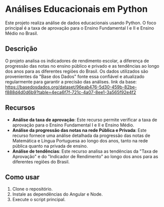 # Análises Educacionais em Python

Este projeto realiza análise de dados educacionais usando Python. O foco principal é a taxa de aprovação para o Ensino Fundamental I e II e Ensino Médio no Brasil.

## Descrição

O projeto analisa os indicadores de rendimento escolar, a diferença de progressão das notas no ensino público e privado e as tendências ao longo dos anos para as diferentes regiões do Brasil. Os dados utilizados são provenientes da "Base dos Dados" fonte essa confiável e atualizado regularmente para garantir a precisão das análises.
link da base: https://basedosdados.org/dataset/96eab476-5d30-459b-82be-f888d4d0d6b9?table=4eca6f7f-721c-4a07-8ee1-3a565f92e4f2

## Recursos

- **Análise da taxa de aprovação**: Este recurso permite verificar a taxa de aprovação para o Ensino Fundamental I e II e Ensino Médio.
- **Análise da progressão das notas na rede Pública e Privada**: Este recurso fornece uma análise detalhada da progressão das notas de Matemática e Língua Portuguesa ao longo dos anos, tanto na rede pública quanto na privada de ensino.
- **Análise de tendências**: Este recurso analisa as tendências da "Taxa de Aprovação" e do "Indicador de Rendimento" ao longo dos anos para as diferentes regiões do Brasil.

## Como usar

1. Clone o repositório.
2. Instale as dependências do Angular e Node.
3. Execute o script principal.
